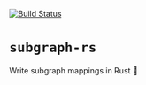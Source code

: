 [![Build Status](https://travis-ci.com/gnosis/subgraph-rs.svg?branch=main)](https://travis-ci.com/github/gnosis/subgraph-rs)

# `subgraph-rs`

Write subgraph mappings in Rust 🦀

